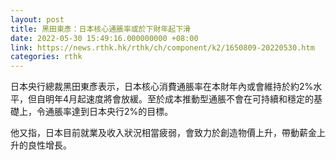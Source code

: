 ```yaml
---
layout: post
title: 黑田東彥：日本核心通脹率或於下財年起下滑
date: 2022-05-30 15:49:16.000000000 +08:00
link: https://news.rthk.hk/rthk/ch/component/k2/1650809-20220530.htm
categories: rthk
---
```


日本央行總裁黑田東彥表示，日本核心消費通脹率在本財年內或會維持於約2%水平，但自明年4月起速度將會放緩。至於成本推動型通脹不會在可持續和穩定的基礎上，令通脹率達到日本央行2%的目標。

他又指，日本目前就業及收入狀況相當疲弱，會致力於創造物價上升，帶動薪金上升的良性增長。
